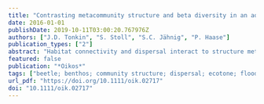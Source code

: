 ```yaml
---
title: "Contrasting metacommunity structure and beta diversity in an aquatic-floodplain system"
date: 2016-01-01
publishDate: 2019-10-11T03:00:20.767976Z
authors: ["J.D. Tonkin", "S. Stoll", "S.C. Jähnig", "P. Haase"]
publication_types: ["2"]
abstract: "Habitat connectivity and dispersal interact to structure metacommunities, but few studies have examined these patterns jointly for organisms across the aquatic-terrestrial ecotone. We assessed metacommunity structure and beta diversity patterns of instream benthic invertebrates, riparian carabid beetles (Order: Coleoptera; Family: Carabidae) and riparian spiders (Order: Araneae) at fifteen sites in a river-floodplain system. Sampling took place over a three-year period (2010-2012) in the Rhine-Main-Observatory LTER site on the Kinzig River, central Germany. This allowed disentangling the combined influence, and temporal variability, of habitat connectivity (i.e. between aquatic and terrestrial) and dispersal ability (i.e. between spiders and beetles, and aerial and aquatic dispersing invertebrates) on the dominant paradigms structuring these metacommunities. We found mostly consistent differences in the manner that metacommunities were structured between groups, with lower levels of variability explained for beetles compared to the other groups. Beetles were consistently structured more by turnover than nestedness components, with greater beta diversity than expected by chance and a minor spatial compared to environmental signal emerging with variance partitioning. Conversely, spiders and benthic invertebrates had lower beta diversity and greater nestedness than null expectation, and a clearer spatial signal controlling metacommunity structure. Our results suggest varying levels of mass effects and species sorting shape river-floodplain metacommunities, depending on habitat connectivity and dispersal ability. That is, greater connectivity and lower fragmentation along the river compared to the terrestrial zone promoted mass effects, and differences in overall dispersal ability and mode (i.e. active and passive) for instream and riparian communities shifted paradigms between mass effects and species sorting."
featured: false
publication: "*Oikos*"
tags: ["beetle; benthos; community structure; dispersal; ecotone; floodplain; fragmentation; nestedness; paradigm shift; sampling; spider; turnover", "Germany", "Araneae; Carabidae; Coleoptera; Invertebrata"]
url_pdf: "https://doi.org/10.1111/oik.02717"
doi: "10.1111/oik.02717"
---
```


